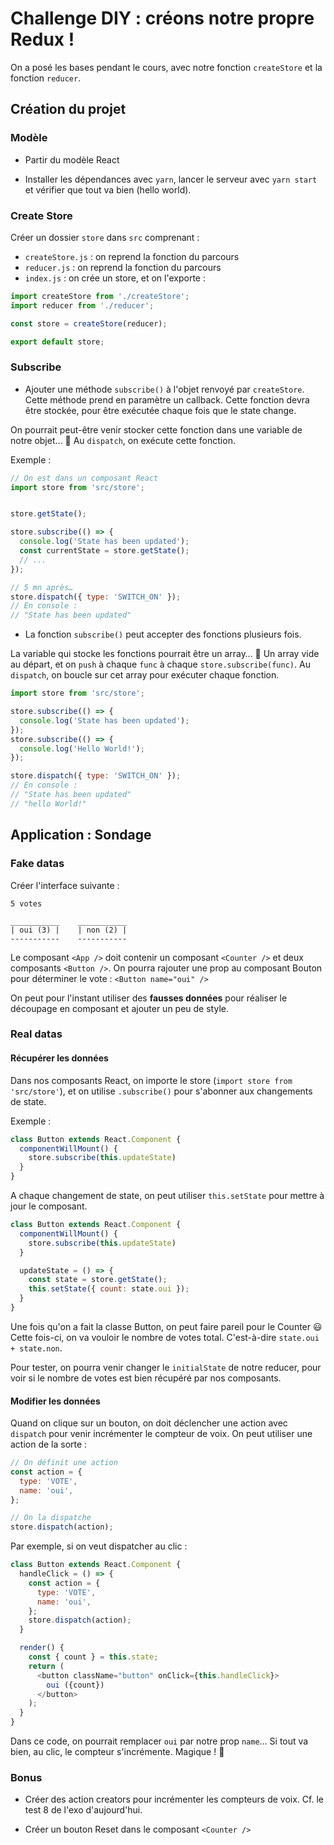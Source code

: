 # Challenge DIY : créons notre propre Redux !

On a posé les bases pendant le cours, avec notre fonction `createStore`
et la fonction `reducer`.

## Création du projet

### Modèle

* Partir du modèle React

* Installer les dépendances avec `yarn`, lancer le serveur avec `yarn start` et vérifier que tout va bien (hello world).

### Create Store

Créer un dossier `store` dans `src` comprenant :
- `createStore.js` : on reprend la fonction du parcours
- `reducer.js` : on reprend la fonction du parcours
- `index.js` : on crée un store, et on l'exporte :

```js
import createStore from './createStore';
import reducer from './reducer';

const store = createStore(reducer);

export default store;
```

### Subscribe

* Ajouter une méthode `subscribe()` à l'objet renvoyé par `createStore`.
Cette méthode prend en paramètre un callback. Cette fonction devra être stockée,
pour être exécutée chaque fois que le state change.

On pourrait peut-être venir stocker cette fonction dans une variable de notre objet… :thinking:
Au `dispatch`, on exécute cette fonction.

Exemple :

```js
// On est dans un composant React
import store from 'src/store';


store.getState();

store.subscribe(() => {
  console.log('State has been updated');
  const currentState = store.getState();
  // ...
});

// 5 mn après…
store.dispatch({ type: 'SWITCH_ON' });
// En console :
// "State has been updated"
```


* La fonction  `subscribe()` peut accepter des fonctions plusieurs fois.

La variable qui stocke les fonctions pourrait être un array… :thinking:
Un array vide au départ, et on `push` à chaque `func` à chaque `store.subscribe(func)`.
Au `dispatch`, on boucle sur cet array pour exécuter chaque fonction.

```js
import store from 'src/store';

store.subscribe(() => {
  console.log('State has been updated');
});
store.subscribe(() => {
  console.log('Hello World!');
});

store.dispatch({ type: 'SWITCH_ON' });
// En console :
// "State has been updated"
// "hello World!"
```


## Application : Sondage

### Fake datas

Créer l'interface suivante :

```
5 votes

___________    ___________
| oui (3) |    | non (2) |
-----------    -----------
```

Le composant `<App />` doit contenir un composant `<Counter />` et deux composants `<Button />`.
On pourra rajouter une prop au composant Bouton pour déterminer le vote : `<Button name="oui" />`

On peut pour l'instant utiliser des **fausses données**
pour réaliser le découpage en composant et ajouter un peu de style.

### Real datas

#### Récupérer les données

Dans nos composants React, on importe le store (`import store from 'src/store'`),
et on utilise `.subscribe()` pour s'abonner aux changements de state.

Exemple :
```js
class Button extends React.Component {
  componentWillMount() {
    store.subscribe(this.updateState)
  }
}
```

A chaque changement de state, on peut utiliser `this.setState` pour mettre à jour le composant.

```js
class Button extends React.Component {
  componentWillMount() {
    store.subscribe(this.updateState)
  }

  updateState = () => {
    const state = store.getState();
    this.setState({ count: state.oui });
  }
}
```

Une fois qu'on a fait la classe Button, on peut faire pareil pour le Counter :smiley:
Cette fois-ci, on va vouloir le nombre de votes total. C'est-à-dire `state.oui + state.non`.

Pour tester, on pourra venir changer le `initialState` de notre reducer, pour voir si le nombre
de votes est bien récupéré par nos composants.

#### Modifier les données

Quand on clique sur un bouton, on doit déclencher une action avec `dispatch`
pour venir incrémenter le compteur de voix. On peut utiliser une action de la
sorte :

```js
// On définit une action
const action = {
  type: 'VOTE',
  name: 'oui',
};

// On la dispatche
store.dispatch(action);
```

Par exemple, si on veut dispatcher au clic :

```js
class Button extends React.Component {
  handleClick = () => {
    const action = {
      type: 'VOTE',
      name: 'oui',
    };
    store.dispatch(action);
  }

  render() {
    const { count } = this.state;
    return (
      <button className="button" onClick={this.handleClick}>
        oui ({count})
      </button>
    );
  }
}
```

Dans ce code, on pourrait remplacer `oui` par notre prop `name`…
Si tout va bien, au clic, le compteur s'incrémente. Magique ! :dizzy:


### Bonus

* Créer des action creators pour incrémenter les compteurs de voix.
Cf. le test 8 de l'exo d'aujourd'hui.

* Créer un bouton Reset dans le composant `<Counter />`
